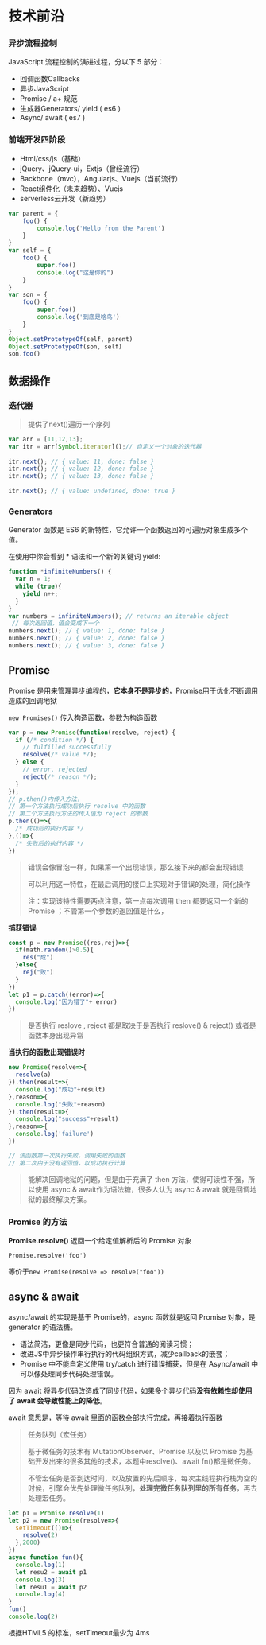 # 技术前沿

### **异步流程控制**

JavaScript 流程控制的演进过程，分以下 5 部分：

- 回调函数Callbacks
- 异步JavaScript
- Promise / a+ 规范
- 生成器Generators/ yield ( es6 )
- Async/ await ( es7 )

### 前端开发四阶段

- Html/css/js（基础）
- jQuery、jQuery-ui，Extjs（曾经流行）
- Backbone（mvc），Angularjs、Vuejs（当前流行）
- React组件化（未来趋势）、Vuejs
- serverless云开发（新趋势）

```js
var parent = {
    foo() {
        console.log('Hello from the Parent')
    }
}
var self = {
    foo() {
        super.foo()
        console.log("这是你的")
    }
}
var son = {
    foo() {
        super.foo()
        console.log('到底是啥鸟')
    }
}
Object.setPrototypeOf(self, parent)
Object.setPrototypeOf(son, self)
son.foo()
```

## 数据操作

### 迭代器

> 提供了next()遍历一个序列

```js
var arr = [11,12,13];
var itr = arr[Symbol.iterator]();// 自定义一个对象的迭代器
 
itr.next(); // { value: 11, done: false }
itr.next(); // { value: 12, done: false }
itr.next(); // { value: 13, done: false }
 
itr.next(); // { value: undefined, done: true }
```

### Generators

Generator 函数是 ES6 的新特性，它允许一个函数返回的可遍历对象生成多个值。

在使用中你会看到 * 语法和一个新的关键词 yield:

```js
function *infiniteNumbers() {
  var n = 1;
  while (true){
    yield n++;
  }
}
var numbers = infiniteNumbers(); // returns an iterable object
 // 每次返回值，值会变成下一个
numbers.next(); // { value: 1, done: false }
numbers.next(); // { value: 2, done: false }
numbers.next(); // { value: 3, done: false }
```

## Promise

Promise 是用来管理异步编程的，**它本身不是异步的**，Promise用于优化不断调用造成的回调地狱

`new Promises()` 传入构造函数，参数为构造函数

```js
var p = new Promise(function(resolve, reject) {  
  if (/* condition */) {
    // fulfilled successfully
    resolve(/* value */);  
  } else {
    // error, rejected
    reject(/* reason */);  
  }
});
// p.then()内传入方法，
// 第一个方法执行成功后执行 resolve 中的函数
// 第二个方法执行方法的传入值为 reject 的参数 
p.then(()=>{
  /* 成功后的执行内容 */
},()=>{
  /* 失败后的执行内容 */
})
```

> 错误会像冒泡一样，如果第一个出现错误，那么接下来的都会出现错误
>
> 可以利用这一特性，在最后调用的接口上实现对于错误的处理，简化操作
>
> 注：实现该特性需要两点注意，第一点每次调用 then 都要返回一个新的 Promise ；不管第一个参数的返回值是什么，

**捕获错误**

```js
const p = new Promise((res,rej)=>{
  if(math.random()>0.5){
    res("成")
  }else{
    rej("败")
  }
})
let p1 = p.catch((error)=>{
  console.log("因为错了"+ error)
})
```

> 是否执行 reslove , reject 都是取决于是否执行 reslove() & reject() 或者是函数本身出现异常

**当执行的函数出现错误时**

```js
new Promise(resolve=>{
  resolve(a)
}).then(result=>{
  console.log("成功"+result)
},reason=>{
  console.log("失败"+reason)
}).then(result=>{
  console.log("success"+result)
},reason=>{
  console.log('failure')
})

// 该函数第一次执行失败，调用失败的函数
// 第二次由于没有返回值，以成功执行计算
```

> 能解决回调地狱的问题，但是由于充满了 then 方法，使得可读性不强，所以使用 async & await作为语法糖，很多人认为 async & await 就是回调地狱的最终解决方案。

### Promise 的方法

**Promise.resolve()** 返回一个给定值解析后的 Promise 对象

`Promise.resolve('foo')` 

等价于`new Promise(resolve => resolve("foo"))`

## async & await

async/await 的实现是基于 Promise的，async 函数就是返回 Promise 对象，是 generator 的语法糖。

- 语法简洁，更像是同步代码，也更符合普通的阅读习惯；
- 改进JS中异步操作串行执行的代码组织方式，减少callback的嵌套；
- Promise 中不能自定义使用 try/catch 进行错误捕获，但是在 Async/await 中可以像处理同步代码处理错误。

因为 await 将异步代码改造成了同步代码，如果多个异步代码**没有依赖性却使用了 await 会导致性能上的降低**。

await 意思是，等待 await 里面的函数全部执行完成，再接着执行函数

> 任务队列（宏任务）
>
> 基于微任务的技术有 MutationObserver、Promise 以及以 Promise 为基础开发出来的很多其他的技术，本题中resolve()、await fn()都是微任务。
>
> 不管宏任务是否到达时间，以及放置的先后顺序，每次主线程执行栈为空的时候，引擎会优先处理微任务队列，**处理完微任务队列里的所有任务**，再去处理宏任务。

```js
let p1 = Promise.resolve(1)
let p2 = new Promise(resolve=>{
  setTimeout(()=>{
    resolve(2)
  },2000)
})
async function fun(){
  console.log(1)
  let resu2 = await p1
  console.log(3)
  let resu1 = await p2
  console.log(4)
}
fun()
console.log(2)
```

根据HTML5 的标准，setTimeout最少为 4ms